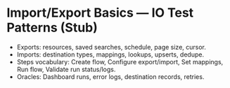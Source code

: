 # Import/Export Basics — IO Test Patterns (Stub)

- Exports: resources, saved searches, schedule, page size, cursor.
- Imports: destination types, mappings, lookups, upserts, dedupe.
- Steps vocabulary: Create flow, Configure export/import, Set mappings, Run flow, Validate run status/logs.
- Oracles: Dashboard runs, error logs, destination records, retries.
